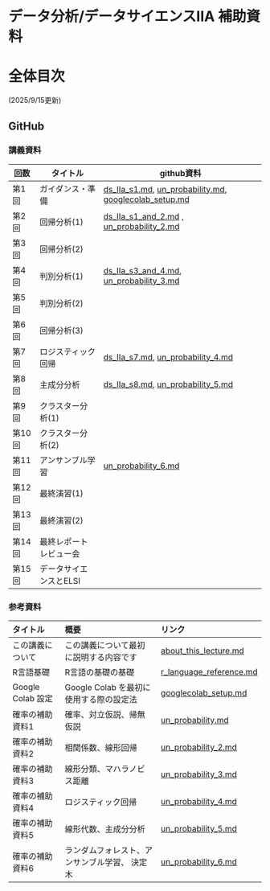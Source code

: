 # データ分析/データサイエンスIIA 補助資料
# 全体目次
(2025/9/15更新)

## GitHub

### 講義資料



| 回数   | タイトル                     |github資料                           |
|--------|------------------------------|------------------------------------|
| 第1回  | ガイダンス・準備       | [ds_IIa_s1.md](https://github.com/ItaruKaneko/lecture_twuc_ds1/blob/master/md/text/ds_IIa_s1.md), [un_probability.md](https://github.com/ItaruKaneko/lecture_twuc_ds1/blob/master/md/reference/un_probability.md), [googlecolab_setup.md](https://github.com/ItaruKaneko/lecture_twuc_ds1/blob/master/md/reference/googlecolab_setup.md) |
| 第2回  | 回帰分析(1)            | [ds_IIa_s1_and_2.md](https://github.com/ItaruKaneko/lecture_twuc_ds1/blob/master/md/text/ds_IIa_s1_and_2.md) , [un_probability_2.md](https://github.com/ItaruKaneko/lecture_twuc_ds1/blob/master/md/reference/un_probability_2.md) |
| 第3回  | 回帰分析(2)                  |                       |
| 第4回  | 判別分析(1)            | [ds_IIa_s3_and_4.md](https://github.com/ItaruKaneko/lecture_twuc_ds1/blob/master/md/text/ds_IIa_s3_and_4.md), [un_probability_3.md](https://github.com/ItaruKaneko/lecture_twuc_ds1/blob/master/md/reference/un_probability_3.md) |
| 第5回  | 判別分析(2)                  | |
| 第6回  | 回帰分析(3)                  | |
| 第7回  | ロジスティック回帰     | [ds_IIa_s7.md](https://github.com/ItaruKaneko/lecture_twuc_ds1/blob/master/md/text/ds_IIa_s7.md), [un_probability_4.md](https://github.com/ItaruKaneko/lecture_twuc_ds1/blob/master/md/reference/un_probability_4.md) |
| 第8回  | 主成分分析             | [ds_IIa_s8.md](https://github.com/ItaruKaneko/lecture_twuc_ds1/blob/master/md/text/ds_IIa_s8.md), [un_probability_5.md](https://github.com/ItaruKaneko/lecture_twuc_ds1/blob/master/md/reference/un_probability_5.md) |
| 第9回  | クラスター分析(1)            | |
| 第10回 | クラスター分析(2)            | |
| 第11回 | アンサンブル学習             | [un_probability_6.md](https://github.com/ItaruKaneko/lecture_twuc_ds1/blob/master/md/reference/un_probability_6.md) |
| 第12回 | 最終演習(1)                  | |
| 第13回 | 最終演習(2)                  | |
| 第14回 | 最終レポートレビュー会       | |
| 第15回 | データサイエンスとELSI       | |




### 参考資料
| タイトル           | 概要   |  リンク                                      |
|:--           |:--     | :--                                         |
| この講義について  | この講義について最初に説明する内容です   | [about_this_lecture.md](reference/about_this_lecture.md) |
| R言語基礎  | R言語の基礎の基礎   | [r_language_reference.md](reference/r_language_reference.md) |
| Google Colab 設定  | Google Colab を最初に使用する際の設定法   | [googlecolab_setup.md](reference/googlecolab_setup.md) |
| 確率の補助資料1 | 確率、対立仮説、帰無仮説       | [un_probability.md](reference/un_probability.md) |
| 確率の補助資料2 | 相関係数、線形回帰            | [un_probability_2.md](reference/un_probability_2.md) |
| 確率の補助資料3 | 線形分類、マハラノビス距離    | [un_probability_3.md](reference/un_probability_3.md) |
| 確率の補助資料4 | ロジスティック回帰           | [un_probability_4.md](reference/un_probability_4.md) |
| 確率の補助資料5 | 線形代数、主成分分析         | [un_probability_5.md](reference/un_probability_5.md) |
| 確率の補助資料6 | ランダムフォレスト、アンサンブル学習、 決定木  | [un_probability_6.md](reference/un_probability_6.md) |
